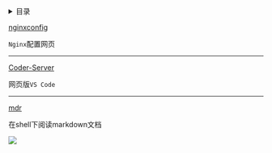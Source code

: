 <details>
<summary>目录</summary>
<!-- TOC -->


<!-- /TOC -->
</details>


[nginxconfig](https://nginxconfig.io/)

`Nginx`配置网页

***

[Coder-Server](https://github.com/cdr/code-server)

网页版`VS Code`

***

[mdr](https://github.com/MichaelMure/mdr)

在shell下阅读markdown文档


[![](https://static.segmentfault.com/v-5b1df2a7/global/img/creativecommons-cc.svg)](https://creativecommons.org/licenses/by-nc-nd/4.0/)
